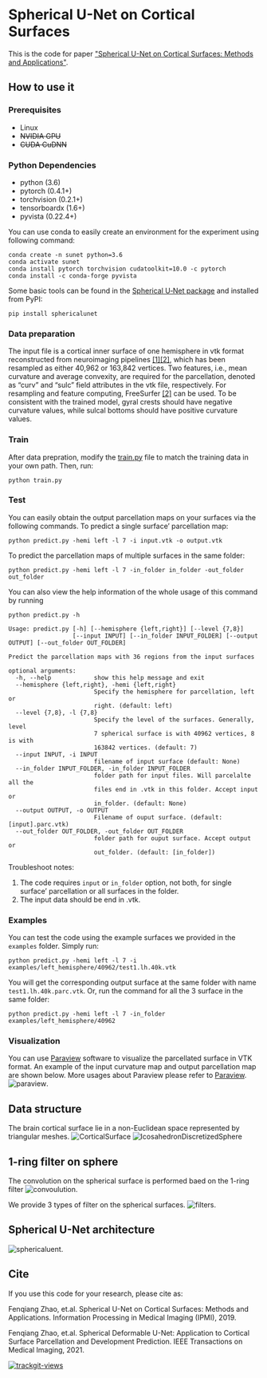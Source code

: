 # Spherical U-Net on Cortical Surfaces
This is the code for paper ["Spherical U-Net on Cortical Surfaces: Methods and Applications"](https://link.springer.com/chapter/10.1007/978-3-030-20351-1_67). 

## How to use it
### Prerequisites
- Linux
- ~~NVIDIA GPU~~
- ~~CUDA CuDNN~~

### Python Dependencies
- python (3.6)
- pytorch (0.4.1+)
- torchvision (0.2.1+)
- tensorboardx (1.6+)
- pyvista (0.22.4+)

You can use conda to easily create an environment for the experiment using following command:
```
conda create -n sunet python=3.6 
conda activate sunet
conda install pytorch torchvision cudatoolkit=10.0 -c pytorch
conda install -c conda-forge pyvista
```

Some basic tools can be found in the [Spherical U‐Net package](https://github.com/zhaofenqiang/SphericalUNetPackage) and installed from PyPI:
```
pip install sphericalunet
```

### Data preparation
The input file is a cortical inner surface of one hemisphere in vtk format reconstructed from neuroimaging pipelines [[1]](https://www.sciencedirect.com/science/article/pii/S1361841515000559)[[2]](https://www.sciencedirect.com/science/article/pii/S1053811912000389), which has been resampled as either 40,962 or 163,842 vertices. Two features, i.e., mean curvature and average convexity, are required for the parcellation, denoted as “curv” and “sulc” field attributes in the vtk file, respectively. For resampling and feature computing, FreeSurfer [[2]](https://www.sciencedirect.com/science/article/pii/S1053811912000389) can be used. To be consistent with the trained model, gyral crests should have negative curvature values, while sulcal bottoms should have positive curvature values.

### Train
After data prepration, modify the [train.py](https://github.com/zhaofenqiang/Spherical_U-Net/blob/master/train.py) file to match the training data in your own path. Then, run:
```
python train.py
```

### Test
You can easily obtain the output parcellation maps on your surfaces via the following commands.
To predict a single surface’ parcellation map:
```
python predict.py -hemi left -l 7 -i input.vtk -o output.vtk
```
To predict the parcellation maps of multiple surfaces in the same folder:
```
python predict.py -hemi left -l 7 -in_folder in_folder -out_folder out_folder
```
You can also view the help information of the whole usage of this command by running 
```
python predict.py -h
```
```
Usage: predict.py [-h] [--hemisphere {left,right}] [--level {7,8}]
                  [--input INPUT] [--in_folder INPUT_FOLDER] [--output OUTPUT] [--out_folder OUT_FOLDER]

Predict the parcellation maps with 36 regions from the input surfaces

optional arguments:
  -h, --help            show this help message and exit
  --hemisphere {left,right}, -hemi {left,right}
                        Specify the hemisphere for parcellation, left or
                        right. (default: left)
  --level {7,8}, -l {7,8}
                        Specify the level of the surfaces. Generally, level
                        7 spherical surface is with 40962 vertices, 8 is with
                        163842 vertices. (default: 7)
  --input INPUT, -i INPUT
                        filename of input surface (default: None)
  --in_folder INPUT_FOLDER, -in_folder INPUT_FOLDER
                        folder path for input files. Will parcelalte all the
                        files end in .vtk in this folder. Accept input or                        
                        in_folder. (default: None)
  --output OUTPUT, -o OUTPUT
                        Filename of ouput surface. (default: [input].parc.vtk)
  --out_folder OUT_FOLDER, -out_folder OUT_FOLDER
                        folder path for ouput surface. Accept output or
                        out_folder. (default: [in_folder])
```
Troubleshoot notes:
1. The code requires `input` or `in_folder` option, not both, for single surface’ parcellation or all surfaces in the folder. 
2. The input data should be end in .vtk.

### Examples
You can test the code using the example surfaces we provided in the `examples` folder. Simply run:
```
python predict.py -hemi left -l 7 -i examples/left_hemisphere/40962/test1.lh.40k.vtk
```
You will get the corresponding output surface at the same folder with name `test1.lh.40k.parc.vtk`.
Or, run the command for all the 3 surface in the same folder:
```
python predict.py -hemi left -l 7 -in_folder examples/left_hemisphere/40962
```

### Visualization
You can use [Paraview](https://www.paraview.org/) software to visualize the parcellated surface in VTK format. An example of the input curvature map and output parcellation map are shown below. More usages about Paraview please refer to [Paraview](https://www.paraview.org/).
![paraview](https://raw.githubusercontent.com/zhaofenqiang/Spherical_U-Net/master/images/paraview.png).


## Data structure
The brain cortical surface lie in a non-Euclidean space represented by triangular meshes.
![CorticalSurface](https://raw.githubusercontent.com/zhaofenqiang/Spherical_U-Net/master/images/figure_OrigSurf_SphereSurf.png) ![IcosahedronDiscretizedSphere](https://raw.githubusercontent.com/zhaofenqiang/Spherical_U-Net/master/images/figure_12-10242_spherical_surfaces.png) 

## 1-ring filter on sphere
The convolution on the spherical surface is performed baed on the 1-ring filter
![convoulution](https://raw.githubusercontent.com/zhaofenqiang/Spherical_U-Net/master/images/figure_convolution.png).

We provide 3 types of filter on the spherical surfaces.
![filters](https://raw.githubusercontent.com/zhaofenqiang/Spherical_U-Net/master/images/figure_filters.png).

## Spherical U-Net architecture
![sphericaluent](https://raw.githubusercontent.com/zhaofenqiang/Spherical_U-Net/master/images/figure_unet.png).

## Cite
If you use this code for your research, please cite as:

Fenqiang Zhao, et.al. Spherical U-Net on Cortical Surfaces: Methods and Applications. Information Processing in Medical Imaging (IPMI), 2019.

Fenqiang Zhao, et.al. Spherical Deformable U-Net: Application to Cortical Surface Parcellation and Development Prediction. IEEE Transactions on Medical Imaging, 2021.

 <a href="https://trackgit.com">
<img src="https://us-central1-trackgit-analytics.cloudfunctions.net/token/ping/l8n7v6swzgmb1vrtk8l8" alt="trackgit-views" />
</a>
